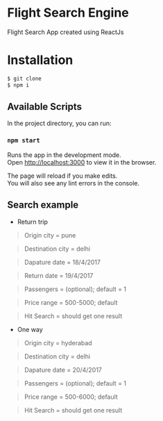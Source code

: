 # Flight Search Engine 
Flight Search App created using ReactJs

# Installation

```sh
$ git clone
$ npm i
```

## Available Scripts

In the project directory, you can run:

### `npm start`

Runs the app in the development mode.<br>
Open [http://localhost:3000](http://localhost:3000) to view it in the browser.

The page will reload if you make edits.<br>
You will also see any lint errors in the console.

## Search example

- Return trip

> Origin city         = pune

> Destination city    = delhi

> Dapature date       = 18/4/2017

> Return date         = 19/4/2017

> Passengers          = (optional); default = 1

> Price range         = 500-5000; default

> Hit Search          = should get one result

- One way

> Origin city         = hyderabad

> Destination city    = delhi

> Dapature date       = 20/4/2017

> Passengers          = (optional); default = 1

> Price range         = 500-6000; default

> Hit Search          = should get one result
